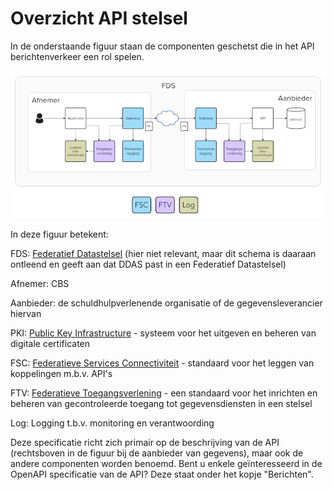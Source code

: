 # Overzicht API stelsel

In de onderstaande figuur staan de componenten geschetst die in het API berichtenverkeer een rol spelen.

<!--- NB: bij MKDocs wordt dit
![overzicht API componenten](API-componenten.png)
--->
<!--- NB: bij Respec wordt dit --->
![overzicht API componenten](./docs/API-componenten.png)
<!--- --->

In deze figuur betekent:

FDS: [Federatief Datastelsel](https://realisatieibds.nl/page/view/564cc96c-115e-4e81-b5e6-01c99b1814ec/de-ontwikkeling-van-het-federatief-datastelsel) (hier niet relevant, maar dit schema is daaraan ontleend en geeft aan dat DDAS past in een Federatief Datastelsel)

Afnemer: CBS

Aanbieder: de schuldhulpverlenende organisatie of de gegevensleverancier hiervan

PKI: [Public Key Infrastructure](https://nl.wikipedia.org/wiki/Public_key_infrastructure) - systeem voor het uitgeven en beheren van digitale certificaten

FSC: [Federatieve Services Connectiviteit](https://commonground.nl/page/view/736309a1-739a-47fc-abfd-67e71f1d9e59/consultatie-fsc) - standaard voor het leggen van koppelingen m.b.v. API's

FTV: [Federatieve Toegangsverlening](https://digilab.overheid.nl/projecten/toegangsverleningmethodiek-api/) - een standaard voor het inrichten en beheren van gecontroleerde toegang tot gegevensdiensten in een stelsel

Log: Logging t.b.v. monitoring en verantwoording


Deze specificatie richt zich primair op de beschrijving van de API (rechtsboven in de figuur bij de aanbieder van gegevens), maar ook de andere componenten worden benoemd.
Bent u enkele geïnteresseerd in de OpenAPI specificatie van de API? Deze staat onder het kopje "Berichten".
